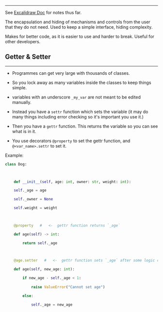 ___

See [Excalidraw Doc](https://app.excalidraw.com/l/6gPaBlSh8PG/Agp4IoDKOju) for notes thus far.

The encapsulation and hiding of mechanisms and controls from the user that they do not need. Used to keep a simple interface, hiding complexity.

Makes for better code, as it is easier to use and harder to break. Useful for other developers.


## Getter & Setter
___

- Programmes can get very large with thousands of classes. 

- So you lock away as many variables inside the classes to keep things simple.

- variables with an underscore `_my_var` are not meant to be edited manually.

- Instead you have a `settr` function which sets the variable (it may do many things including error checking so it's important you use it.)

- Then you have a `gettr` function. This returns the variable so you can see what is in it.

- You use decorators `@property` to set the gettr function, and `@<var_name>.settr` to set it.

Example:

```python
class Dog:

  

	def __init__(self, age: int, owner: str, weight: int):

	self._age = age

	self._owner = None

	self.weight = weight

  

	@property   #   <-  gettr function returns `_age` 

	def age(self) -> int:

		return self._age

  

	@age.setter   #   <-  gettr function sets `_age` after some logic checks

	def age(self, new_age: int):

		if new_age - self._age < 1:
		
		    raise ValueError("Cannot set age")

		else:

			self._age = new_age

```
